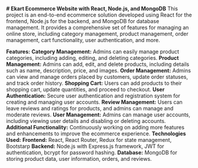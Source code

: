 
**# Ekart Ecommerce Website with React, Node.js, and MongoDB**
This project is an end-to-end ecommerce solution developed using React for the frontend, Node.js for the backend, and MongoDB for database management. It provides a comprehensive set of features for managing an online store, including category management, product management, order management, cart functionality, user authentication, and more.

**Features:**
**Category Management:** Admins can easily manage product categories, including adding, editing, and deleting categories.
**Product Management:** Admins can add, edit, and delete products, including details such as name, description, price, and images.
**Order Management:** Admins can view and manage orders placed by customers, update order statuses, and track order history.
**Shopping Cart:** Users can add products to their shopping cart, update quantities, and proceed to checkout.
**User Authentication:** Secure user authentication and registration system for creating and managing user accounts.
**Review Management:** Users can leave reviews and ratings for products, and admins can manage and moderate reviews.
**User Management:** Admins can manage user accounts, including viewing user details and disabling or deleting accounts.
**Additional Functionality:** Continuously working on adding more features and enhancements to improve the ecommerce experience.
**Technologies Used:**
**Frontend:** React, React Router, Redux for state management, Bootstarp
**Backend:** Node.js with Express.js framework, JWT for authentication, bcrypt for password hashing.
**Database:** MongoDB for storing product data, user information, orders, and reviews.
